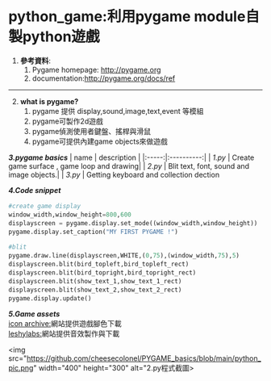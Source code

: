 # python_game:利用pygame module自製python遊戲

1. **參考資料**:
    1. Pygame homepage: http://pygame.org 
    2. documentation:http://pygame.org/docs/ref
 ------
2. **what is pygame?**
    1. pygame 提供 display,sound,image,text,event 等模組
    2. pygame可製作2d遊戲
    3. pygame偵測使用者鍵盤、搖桿與滑鼠
    4. pygame可提供內建game objects來做遊戲

**_3.pygame basics_**
| name | description |
|:-----:|:----------:|
| _1.py_ | Create game surface , game loop and drawing|
| _2.py_ | Blit text, font, sound and image objects.|
| _3.py_ | Getting keyboard and collection dection

**_4.Code snippet_**
```python
#create game display
window_width,window_height=800,600
displayscreen = pygame.display.set_mode((window_width,window_height))
pygame.display.set_caption("MY FIRST PYGAME !")
```
```python
#blit
pygame.draw.line(displayscreen,WHITE,(0,75),(window_width,75),5)
displayscreen.blit(bird_topleft,bird_topleft_rect)
displayscreen.blit(bird_topright,bird_topright_rect)
displayscreen.blit(show_text_1,show_text_1_rect)
displayscreen.blit(show_text_2,show_text_2_rect)
pygame.display.update()
```

**_5.Game assets_**<br>
[icon archive:](https://iconarchive.com/)網站提供遊戲腳色下載<br>
[leshylabs:](https://www.leshylabs.com/apps/sfMaker/)網站提供音效製作與下載

<img src="https://github.com/cheesecolonel/PYGAME_basics/blob/main/python_pic.png" width="400" height="300" alt="2.py程式截圖><br>
